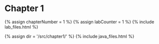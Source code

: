 # Chapter 1

{% assign chapterNumber = 1 %}
{% assign labCounter = 1 %}
{% include lab_files.html %}

{% assign dir = '/src/chapter1/' %}
{% include java_files.html %}